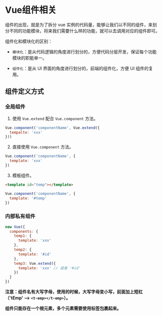 # Vue组件相关

组件的出现，就是为了拆分 vue 实例的代码量，能够让我们以不同的组件，来划分不同的功能模块，将来我们需要什么样的功能，就可以去调用对应的组件即可。

组件化和模块化的区别：

- `模块化`：是从代码逻辑的角度进行划分的，方便代码分层开发，保证每个功能模块的职能单一。

- `组件化`：是从 UI 界面的角度进行划分的，前端的组件化，方便 UI 组件的复用。

## 组件定义方式

### 全局组件

1. 使用 `Vue.extend` 配合 `Vue.component` 方法。

```js
Vue.component('componentName', Vue.extend({
  tempalte: 'xxx'
}))
```

2. 直接使用 `Vue.component` 方法。

```js
Vue.component('componentName', {
  template: 'xxx'
})
```

3. 模板组件。

```html
<template id="temp"></template>
```

```js
Vue.component('componentName', {
  template: '#temp'
})
```

### 内部私有组件

```js
new Vue({
  components: {
    temp1: {
      template: 'xxx'
    },
    temp2: {
      template: '#id'
    },
    temp3: Vue.extend({
      template: 'xxx' // 或者 '#id'
    })
  }
})
```

**注意：组件名有大写字母，使用的时候，大写字母变小写，前面加上短杠（'tEmp' --> `<t-emp></t-emp>`）。**

**组件只能存在一个根元素，多个元素需要使用标签包裹起来。**
